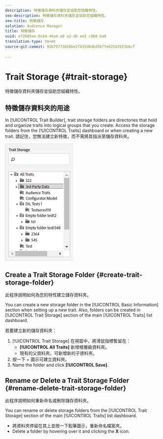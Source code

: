 ```yaml
---
description: 特徵儲存資料夾儲存並協助您組織特性。
seo-description: 特徵儲存資料夾儲存並協助您組織特性。
seo-title: 特徵儲存
solution: Audience Manager
title: 特徵儲存
uuid: e72685ee-0c64-44a4-a8 e2-d6 ee5 c968 ba0
translation-type: tm+mt
source-git-commit: 92b75773d2bbe2f635d84bd5bffe625d2023b6cf

---
```



# Trait Storage {#trait-storage}

特徵儲存資料夾儲存並協助您組織特性。

<!-- c_tb_storage.xml -->

## 特徵儲存資料夾的用途

In [!UICONTROL Trait Builder], trait storage folders are directories that hold and organize traits into logical groups that you create. Access the storage folders from the [!UICONTROL Traits] dashboard or when creating a new trait. 請記住，您無法建立新特徵，而不需將其指派至儲存資料夾。

![](assets/tb_storage.png)

## Create a Trait Storage Folder {#create-trait-storage-folder}

此程序說明如何為您的特性建立儲存資料夾。

<!-- t_tb_create_storage.xml -->

You can create a new storage folder in the [!UICONTROL Basic Information] section when setting up a new trait. Also, folders can be created in [!UICONTROL Trait Storage] section of the main [!UICONTROL Traits] list dashboard.

若要建立新的儲存資料夾：

1. [!UICONTROL Trait Storage] 在視窗中，將滑鼠指標暫留在：
   * **[!UICONTROL All Traits]** 新增根層級資料夾。
   * 現有的父資料夾，可新增新的子資料夾。
1. 按一下 + 圖示可建立資料夾。
1. Name the folder and click **[!UICONTROL Save]**.

## Rename or Delete a Trait Storage Folder {#rename-delete-trait-storage-folder}

此程序說明如何重新命名或刪除儲存資料夾。

<!-- t_tb_rename_delete_storage.xml -->

You can rename or delete storage folders from the [!UICONTROL Trait Storage] section of the main [!UICONTROL Traits] list dashboard.

* 將資料夾停留在其上並按一下鉛筆圖示，重新命名檔案夾。
* Delete a folder by hovering over it and clicking the **X** icon.